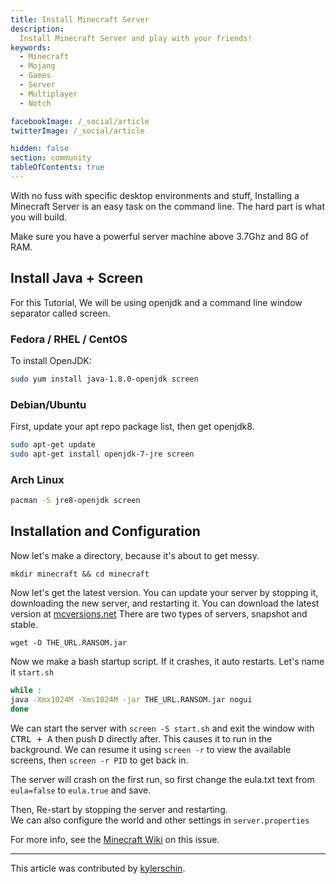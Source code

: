 ```yaml
---
title: Install Minecraft Server
description:
  Install Minecraft Server and play with your friends!
keywords:
  - Minecraft
  - Mojang
  - Games
  - Server
  - Multiplayer
  - Notch

facebookImage: /_social/article
twitterImage: /_social/article

hidden: false
section: community
tableOfContents: true
---
```


With no fuss with specific desktop environments and stuff, Installing a Minecraft Server is an easy task on the command line. The hard part is what you will build.

Make sure you have a powerful server machine above 3.7Ghz and 8G of RAM.

## Install Java + Screen

For this Tutorial, We will be using openjdk and a command line window separator called screen.

### Fedora / RHEL / CentOS

To install OpenJDK:  

```bash
sudo yum install java-1.8.0-openjdk screen
```

### Debian/Ubuntu

First, update your apt repo package list, then get openjdk8.

```bash
sudo apt-get update
sudo apt-get install openjdk-7-jre screen
```

### Arch Linux

```bash
pacman -S jre8-openjdk screen
```

## Installation and Configuration

Now let's make a directory, because it's about to get messy.

```
mkdir minecraft && cd minecraft
```

Now let's get the latest version. You can update your server by stopping it, downloading the new server, and restarting it. You can download the latest version at [mcversions.net](https://mcversions.net) There are two types of servers, snapshot and stable.

```
wget -O THE_URL.RANSOM.jar
```

Now we make a bash startup script. If it crashes, it auto restarts. Let's name it `start.sh`

```bash
while :
java -Xmx1024M -Xms1024M -jar THE_URL.RANSOM.jar nogui
done
```

We can start the server with `screen -S start.sh` and exit the window with <kbd>CTRL + A</kbd> then push <kbd>D</kbd> directly after. This causes it to run in the background. We can resume it using `screen -r` to view the available screens, then `screen -r PID` to get back in.  

The server will crash on the first run, so first change the eula.txt text from `eula=false` to `eula.true` and save.  

Then, Re-start by stopping the server and restarting.  
We can also configure the world and other settings in `server.properties`  

For more info, see the [Minecraft Wiki](https://minecraft.wiki/w/Tutorials/Setting_up_a_server) on this issue.

---

This article was contributed by [kylerschin](https://github.com/kylerschin).
